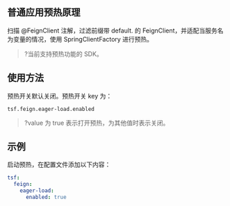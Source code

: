 ## 普通应用预热原理

扫描 @FeignClient 注解，过滤前缀带 default. 的 FeignClient，并适配当服务名为变量的情况，使用 SpringClientFactory 进行预热。

> ?当前支持预热功能的 SDK。

## 使用方法

预热开关默认关闭。预热开关 key 为：

```
tsf.feign.eager-load.enabled
```

>?value 为 true 表示打开预热，为其他值时表示关闭。

## 示例

启动预热，在配置文件添加以下内容：

```yaml
tsf:
  feign:
    eager-load:
      enabled: true
```

